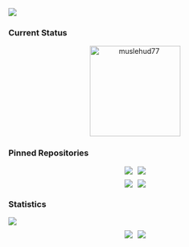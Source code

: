 <!-- banner -->
 <a href="https://www.linkedin.com/in/muslehud777/"><img src="https://github.com/Muslehud77/Muslehud77/blob/main/Assets/banner-muslehud77.gif?raw=true" height="auto"  style="border-radius:1%"></a>




<h3 >Current Status</h3>

<p  align="center"><img align="center" height="180em" src="https://github-readme-streak-stats.herokuapp.com?user=muslehud77&theme=black-ice&hide_border=true&date_format=j%20M%5B%20Y%5D&card_width=1000&background=45%2C070076%2C000000" alt="muslehud77" /></p>

<!-- ![Jokes Card](https://readme-jokes.vercel.app/api?hideBorder&qColor=%23fff&aColor=%23c4c4c4) -->

<!-- pinned -->
<h3 align="left">Pinned Repositories</h3>
<div style="display: flex;justify-content: center ;gap:10px">
    <a href="https://github.com/Muslehud77/photoberry-story">
  <img align="center" src="https://github-readme-stats.vercel.app/api/pin/?username=muslehud77&repo=photoberry-story&theme=transparent" />
</a>
<a href="https://github.com/Muslehud77/Device-Dynasty">
  <img align="center" src="https://github-readme-stats.vercel.app/api/pin/?username=muslehud77&repo=Device-Dynasty&theme=transparent" />
</a>
  </div>
<div style="display: flex;justify-content: center ;gap:10px;margin-top:10px">
   <a href="https://github.com/Muslehud77/Crystal-cup-cafe">
  <img align="center" src="https://github-readme-stats.vercel.app/api/pin/?username=muslehud77&repo=Crystal-cup-cafe&theme=transparent" />
</a>
<a href="https://github.com/Muslehud77/Talent-Sphere-Contest-Related-App">
  <img align="center" src="https://github-readme-stats.vercel.app/api/pin/?username=muslehud77&repo=Talent-Sphere-Contest-Related-App&theme=transparent" />
</a>
  </div>


<!-- statistics -->

<h3 >Statistics</h3>


<img align="center" src="https://github-readme-activity-graph.vercel.app/graph?username=muslehud77&theme=high-contrast" />
<div  style="display: flex;gap:10px; justify-content: center;margin-top:10px"><img align="center" src="https://api.githubtrends.io/user/svg/Muslehud77/repos?time_range=one_year&group=other&loc_metric=changed&theme=dark" />
<img align="center" src="https://api.githubtrends.io/user/svg/Muslehud77/langs?time_range=one_year&include_private=True&group=other&loc_metric=changed&theme=dark" /></div>




